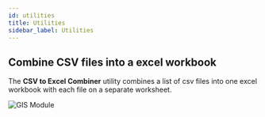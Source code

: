 ```yaml
---
id: utilities
title: Utilities
sidebar_label: Utilities
---
```



## Combine CSV files into a excel workbook
The  **CSV to Excel Combiner** utility combines a list of csv files into one excel workbook with each file on a separate worksheet.

![GIS Module](/bts-ce-lite/img/csv_to_excel_combiner.png)
